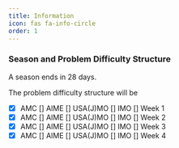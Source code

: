 ```yaml
---
title: Information 
icon: fas fa-info-circle
order: 1
---
```


### Season and Problem Difficulty Structure

A season ends in 28 days.

The problem difficulty structure will be
- [x] AMC [] AIME [] USA(J)MO [] IMO  [] Week 1
- [x] AMC [] AIME [] USA(J)MO [] IMO  [] Week 2
- [x] AMC [] AIME [] USA(J)MO [] IMO  [] Week 3
- [x] AMC [] AIME [] USA(J)MO [] IMO  [] Week 4
